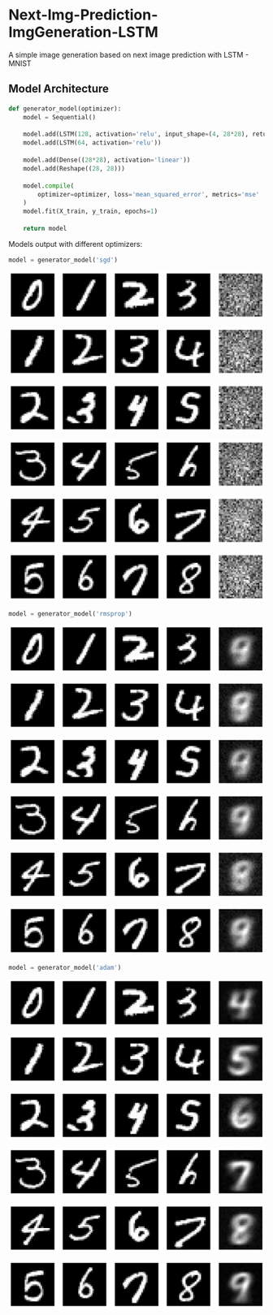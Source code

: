 # Next-Img-Prediction-ImgGeneration-LSTM

A simple image generation based on next image prediction with LSTM - MNIST

## Model Architecture

```python
def generator_model(optimizer):
    model = Sequential()

    model.add(LSTM(128, activation='relu', input_shape=(4, 28*28), return_sequences=True))
    model.add(LSTM(64, activation='relu'))

    model.add(Dense((28*28), activation='linear'))
    model.add(Reshape((28, 28)))

    model.compile(
        optimizer=optimizer, loss='mean_squared_error', metrics='mse'
    )
    model.fit(X_train, y_train, epochs=1)

    return model
```

Models output with different optimizers:

```python
model = generator_model('sgd')
```

![rmsprop_output](./outputs/sgd0.png)

![rmsprop_output](./outputs/sgd1.png)

![rmsprop_output](./outputs/sgd2.png)

![rmsprop_output](./outputs/sgd3.png)

![rmsprop_output](./outputs/sgd4.png)

![rmsprop_output](./outputs/sgd5.png)

```python
model = generator_model('rmsprop')
```

![rmsprop_output](./outputs/rmsprop0.png)

![rmsprop_output](./outputs/rmsprop1.png)

![rmsprop_output](./outputs/rmsprop2.png)

![rmsprop_output](./outputs/rmsprop3.png)

![rmsprop_output](./outputs/rmsprop4.png)

![rmsprop_output](./outputs/rmsprop5.png)

```python
model = generator_model('adam')
```

![rmsprop_output](./outputs/adam0.png)

![rmsprop_output](./outputs/adam1.png)

![rmsprop_output](./outputs/adam2.png)

![rmsprop_output](./outputs/adam3.png)

![rmsprop_output](./outputs/adam4.png)

![rmsprop_output](./outputs/adam5.png)

